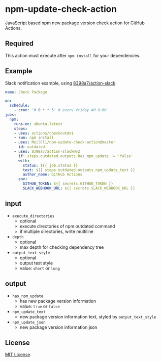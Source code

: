 # npm-update-check-action
JavaScript based npm new package version check action for GitHub Actions.

## Required
This action must execute after `npm install` for your dependencies.

## Example
Slack notification example, using [8398a7/action-slack](https://github.com/8398a7/action-slack):

```yaml
name: Check Package

on: 
  schedule:
    - cron: '0 8 * * 5' # every friday AM 8:00
jobs:
  npm:
    runs-on: ubuntu-latest
    steps:
    - uses: actions/checkout@v1
    - run: npm install
    - uses: MeilCli/npm-update-check-action@master
      id: outdated
    - uses: 8398a7/action-slack@v2
      if: steps.outdated.outputs.has_npm_update != 'false'
      with:
        status: ${{ job.status }}
        text: ${{ steps.outdated.outputs.npm_update_text }}
        author_name: GitHub Actions
      env:
        GITHUB_TOKEN: ${{ secrets.GITHUB_TOKEN }}
        SLACK_WEBHOOK_URL: ${{ secrets.SLACK_WEBHOOK_URL }}
```

## input
- `execute_directories`
  - optional
  - execute directories of npm outdated command
  - if multiple directories, write multiline
- `depth`
  - optional
  - max depth for checking dependency tree
- `output_text_style`
  - optional
  - output text style
  - value: `short` or `long`

## output
- `has_npm_update`
  - has new package version information
  - value: `true` or `false` 
- `npm_update_text`
  - new package version information text, styled by `output_text_style`
- `npm_update_json`
  - new package version information json

## License
[MIT License](LICENSE).